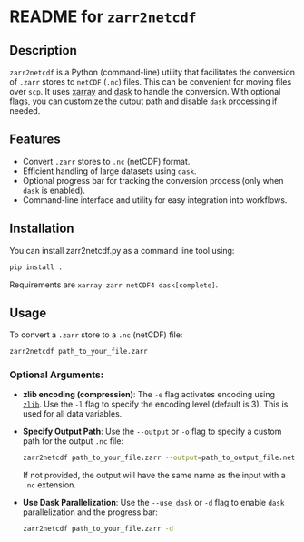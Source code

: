 # README for `zarr2netcdf`

## Description

`zarr2netcdf` is a Python (command-line) utility that facilitates the conversion of `.zarr` stores to `netCDF` (`.nc`) files. This can be convenient for moving files over `scp`. It uses [xarray](https://github.com/pydata/xarray) and [dask](https://github.com/dask/dask) to handle the conversion. With optional flags, you can customize the output path and disable `dask` processing if needed. 

## Features

- Convert `.zarr` stores to `.nc` (netCDF) format.
- Efficient handling of large datasets using `dask`.
- Optional progress bar for tracking the conversion process (only when `dask` is enabled).
- Command-line interface and utility for easy integration into workflows.

## Installation

You can install zarr2netcdf.py as a command line tool using:

```bash
pip install .
```

Requirements are `xarray zarr netCDF4 dask[complete]`.

## Usage

To convert a `.zarr` store to a `.nc` (netCDF) file:

```bash
zarr2netcdf path_to_your_file.zarr
```

### Optional Arguments:

- **zlib encoding (compression)**:
  The `-e` flag activates encoding using [`zlib`](https://www.zlib.net]).
  Use the `-l` flag to specify the encoding level (default is 3). This is used for all data variables.

- **Specify Output Path**:
  Use the `--output` or `-o` flag to specify a custom path for the output `.nc` file:

  ```bash
  zarr2netcdf path_to_your_file.zarr --output=path_to_output_file.netcdf
  ```

  If not provided, the output will have the same name as the input with a `.nc` extension.

- **Use Dask Parallelization**:
  Use the `--use_dask` or `-d` flag to enable `dask` parallelization and the progress bar:

  ```bash
  zarr2netcdf path_to_your_file.zarr -d
  ```